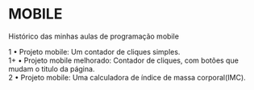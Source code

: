 # MOBILE
Histórico das minhas aulas de programação mobile

1 • Projeto mobile: Um contador de cliques simples.<br>
1+ • Projeto mobile melhorado: Contador de cliques, com botões que mudam o titulo da página.<br>
2 • Projeto mobile: Uma calculadora de índice de massa corporal(IMC).<br>
